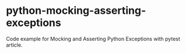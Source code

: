 # python-mocking-asserting-exceptions
Code example for Mocking and Asserting Python Exceptions with pytest article.
